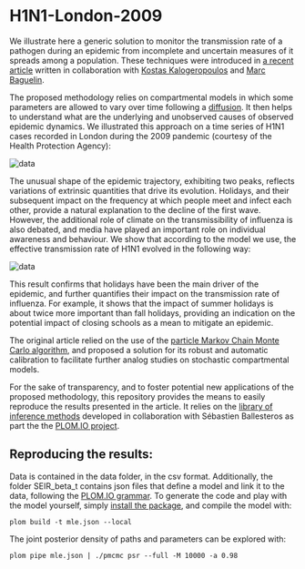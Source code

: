 H1N1-London-2009
================

We illustrate here a generic solution to monitor the transmission rate of a pathogen during an epidemic from incomplete and uncertain 
measures of it spreads among a population. These techniques were introduced in [a recent article][1] written in 
collaboration with [Kostas Kalogeropoulos][2] and [Marc Baguelin][3]. 

The proposed methodology relies on compartmental models in which some parameters are allowed to vary over time
following a [diffusion][8]. It then helps to understand what are the underlying and unobserved causes of observed epidemic 
dynamics. We illustrated this approach on a time series of H1N1 cases recorded in London during the 2009 pandemic 
(courtesy of the Health Protection Agency):

![data](https://raw.github.com/JDureau/H1N1-London-2009/master/images/data.png?login=JDureau&token=c5b1e3d648591265b128978f10a0bcee)

The unusual shape of the epidemic trajectory, exhibiting two peaks, reflects variations of extrinsic quantities
that drive its evolution. Holidays, and their subsequent impact on the frequency at which people meet and infect 
each other, provide a natural explanation to the decline of the first wave. However, the additional role of climate
on the transmissibility of influenza is also debated, and media have played an important role on individual
awareness and behaviour. We show that according to the model we use, the effective transmission rate of H1N1 evolved 
in the following way:

![data](https://raw.github.com/JDureau/H1N1-London-2009/master/images/beta.png?login=JDureau&token=908ed37544cffb2e67155b264bde06ba)

This result confirms that holidays have been the main driver of the epidemic, and further quantifies their impact
on the transmission rate of influenza. For example, it shows that the impact of summer holidays is about twice more 
important than fall holidays, providing an indication on the potential impact of closing schools as a mean to 
mitigate an epidemic.

The original article relied on the use of the [particle Markov Chain Monte Carlo algorithm][4], and proposed a solution for 
its robust and automatic calibration to facilitate further analog studies on stochastic compartmental models. 

For the sake of transparency, and to foster potential new applications of the proposed methodology, this repository provides
the means to easily reproduce the results presented in the article. It relies on the [library of inference methods][5]
developed in collaboration with Sébastien Ballesteros as part the the [PLOM.IO project][6].

Reproducing the results:
------------------------

Data is contained in the data folder, in the csv format. Additionally, the folder SEIR_beta_t contains json files that 
define a model and link it to the data, following the [PLOM.IO grammar][6]. To generate the code and play with the model
yourself, simply [install the package][7], and compile the model with:

    plom build -t mle.json --local

The joint posterior density of paths and parameters can be explored with:

    plom pipe mle.json | ./pmcmc psr --full -M 10000 -a 0.98




[1]: http://arxiv.org/abs/1203.5950       "Capturing the time-varying drivers of an epidemic using stochastic dynamical systems"
[2]: http://stats.lse.ac.uk/kalogeropoulos/ "Kostas Kalogeropoulos"
[3]: http://www.lshtm.ac.uk/aboutus/people/baguelin.marc "Marc Baguelin"
[4]: http://www.stats.ox.ac.uk/~doucet/andrieu_doucet_holenstein_PMCMC.pdf "Particle Markov Chain Monte Carlo"
[5]: https://github.com/plom-io/plom-pipe "plom-pipe"
[6]: http://plom.io/cli/grammar "PLOM.IO grammar"
[7]: http://plom.io/cli "workflow"
[8]: http://en.wikipedia.org/wiki/Diffusion_process "Diffusions"

